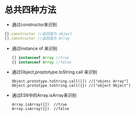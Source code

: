 # 总共四种方法

+  通过constructor来识别

  ```javascript
  {}.constructor //返回值为 object
  [].constructor //返回值为 Array
  ```

  

+ 通过instance of 来识别

  ```javascript
  [] instanceof Array //true
  {} instanceof Array //false
  ```

+ 通过Object,proptotype.toString.call 来识别

  ```
  Object.prototype.toString.call([]) //["objetc Array"]
  Object.prototype.toString.call({}) //["object Object"]
  ```

  

+ 通过ES6中的Array.isArray来识别

  ```
  Array.isArray([])  //true
  Array.isArray({})  //false
  ```

  